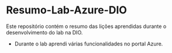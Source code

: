 # Resumo-Lab-Azure-DIO
Este repositório contém o resumo das lições aprendidas durante o desenvolvimento do lab na DIO.

- Durante o lab aprendi várias funcionalidades no portal Azure.
